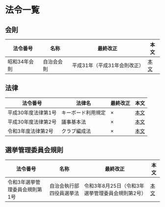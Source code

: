 # 法令一覧

## 会則

| 法令番号     | 名称       | 最終改正                     | 本文                     |
| ------------ | ---------- | ---------------------------- | ------------------------ |
| 昭和34年会則 | 自治会会則 | 平成31年（平成31年会則改正） | [本文](/法令/自治会会則.md) |

## 法律

| 法令番号            | 法律名             | 最終改正 | 本文                             |
| ------------------- | ------------------ | -------- | -------------------------------- |
| 平成30年度法律第1号 | キーボード利用規定 | ×       | [本文](/法令/キーボード利用規定.md) |
| 平成30年度法律第2号 | 議事基本法         | ×       | [本文](/法令/議事基本法.md)         |
| 令和3年度法律第2号  | クラブ編成法       | ×       | [本文](/法令/クラブ編成法.md)                             |

## 選挙管理委員会規則

| 法令番号                       | 名称                     | 最終改正                                         | 本文                                   |
| ------------------------------ | ------------------------ | ------------------------------------------------ | -------------------------------------- |
| 令和3年選挙管理委員会規則第1号 | 自治会執行部四役員選挙法 | 令和3年8月25日（令和3年選挙管理委員会規則第2号） | [本文](/法令/自治会執行部四役員選挙法.md) |
